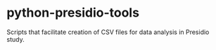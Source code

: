 # python-presidio-tools
Scripts that facilitate creation of CSV files for data analysis in Presidio study.
